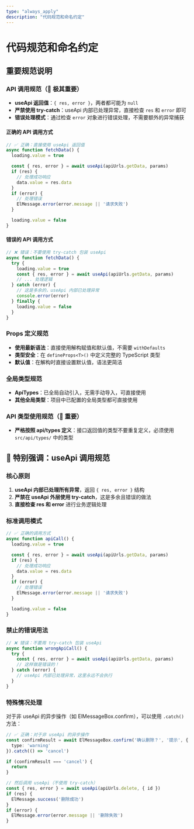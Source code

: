 ```yaml
---
type: "always_apply"
description: "代码规范和命名约定"
---
```


# 代码规范和命名约定

## 重要规范说明

### API 调用规范（🚨 极其重要）
- **useApi 返回值**：`{ res, error }`，两者都可能为 `null`
- **严禁使用 try-catch**：useApi 内部已处理异常，直接检查 `res` 和 `error` 即可
- **错误处理模式**：通过检查 `error` 对象进行错误处理，不需要额外的异常捕获

#### 正确的 API 调用方式

```typescript
// ✅ 正确：直接使用 useApi 返回值
async function fetchData() {
  loading.value = true

  const { res, error } = await useApi(apiUrls.getData, params)
  if (res) {
    // 处理成功响应
    data.value = res.data
  }
  if (error) {
    // 处理错误
    ElMessage.error(error.message || '请求失败')
  }

  loading.value = false
}
```

#### 错误的 API 调用方式

```typescript
// ❌ 错误：不要使用 try-catch 包装 useApi
async function fetchData() {
  try {
    loading.value = true
    const { res, error } = await useApi(apiUrls.getData, params)
    // ... 处理逻辑
  } catch (error) {
    // 这是多余的，useApi 内部已处理异常
    console.error(error)
  } finally {
    loading.value = false
  }
}
```

### Props 定义规范

- **使用最新语法**：直接使用解构赋值和默认值，不需要 `withDefaults`
- **类型安全**：在 `defineProps<T>()` 中定义完整的 TypeScript 类型
- **默认值**：在解构时直接设置默认值，语法更简洁

### 全局类型规范

- **ApiTypes**：已全局自动引入，无需手动导入，可直接使用
- **其他全局类型**：项目中已配置的全局类型都可直接使用

### API 类型使用规范（🚨 重要）

- **严格按照 api/types 定义**：接口返回值的类型不要重复定义，必须使用 `src/api/types/` 中的类型

## 🚨 特别强调：useApi 调用规范

### 核心原则
1. **useApi 内部已处理所有异常**，返回 `{ res, error }` 结构
2. **严禁在 useApi 外层使用 try-catch**，这是多余且错误的做法
3. **直接检查 res 和 error** 进行业务逻辑处理

### 标准调用模式
```typescript
// ✅ 正确的调用方式
async function apiCall() {
  loading.value = true

  const { res, error } = await useApi(apiUrls.getData, params)
  if (res) {
    // 处理成功响应
    data.value = res.data
  }
  if (error) {
    // 处理错误
    ElMessage.error(error.message || '请求失败')
  }

  loading.value = false
}
```

### 禁止的错误用法
```typescript
// ❌ 错误：不要用 try-catch 包装 useApi
async function wrongApiCall() {
  try {
    const { res, error } = await useApi(apiUrls.getData, params)
    // 这样做是错误的！
  } catch (error) {
    // useApi 内部已处理异常，这里永远不会执行
  }
}
```

### 特殊情况处理
对于非 useApi 的异步操作（如 ElMessageBox.confirm），可以使用 `.catch()` 方法：
```typescript
// ✅ 正确：对于非 useApi 的异步操作
const confirmResult = await ElMessageBox.confirm('确认删除？', '提示', {
  type: 'warning'
}).catch(() => 'cancel')

if (confirmResult === 'cancel') {
  return
}

// 然后调用 useApi（不使用 try-catch）
const { res, error } = await useApi(apiUrls.delete, { id })
if (res) {
  ElMessage.success('删除成功')
}
if (error) {
  ElMessage.error(error.message || '删除失败')
}
```
